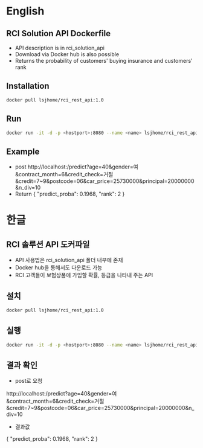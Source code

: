 # English

## RCI Solution API Dockerfile
- API description is in rci\_solution\_api
- Download via Docker hub is also possible
- Returns the probability of customers' buying insurance and customers' rank


## Installation
```sh
docker pull lsjhome/rci_rest_api:1.0
```


## Run
```sh
docker run -it -d -p <hostport>:8080 --name <name> lsjhome/rci_rest_api:1.0
```


## Example
- post
http://localhost:<hostport>/predict?age=40&gender=여&contract_month=6&credit_check=거절&credit=7~9&postcode=06&car_price=25730000&principal=20000000&n_div=10
- Return
{
    "predict_proba": 0.1968,
    "rank": 2
}

# 한글

## RCI 솔루션 API 도커파일
- API 사용법은 rci\_solution\_api 폴더 내부에 존재
- Docker hub을 통해서도 다운로드 가능
- RCI 고객들이 보험상품에 가입할 확률, 등급을 나타내 주는 API
 

## 설치
```sh
docker pull lsjhome/rci_rest_api:1.0
```


## 실행
```sh
docker run -it -d -p <hostport>:8080 --name <name> lsjhome/rci_rest_api:1.0
```


## 결과 확인
- post로 요청

http://localhost:<hostport>/predict?age=40&gender=여&contract_month=6&credit_check=거절&credit=7~9&postcode=06&car_price=25730000&principal=20000000&n_div=10
- 결과값
    
{
    "predict_proba": 0.1968,
    "rank": 2
}
